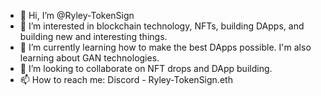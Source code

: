 - 👋 Hi, I’m @Ryley-TokenSign
- 👀 I’m interested in blockchain technology, NFTs, building DApps, and building new and interesting things.
- 🌱 I’m currently learning how to make the best DApps possible. I'm also learning about GAN technologies.
- 💞️ I’m looking to collaborate on NFT drops and DApp building.
- 📫 How to reach me: Discord - Ryley-TokenSign.eth

